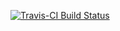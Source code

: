[![Travis-CI Build Status](https://travis-ci.org/marcionicolau/CNPM.svg?branch=master)](https://travis-ci.org/marcionicolau/CNPM)
